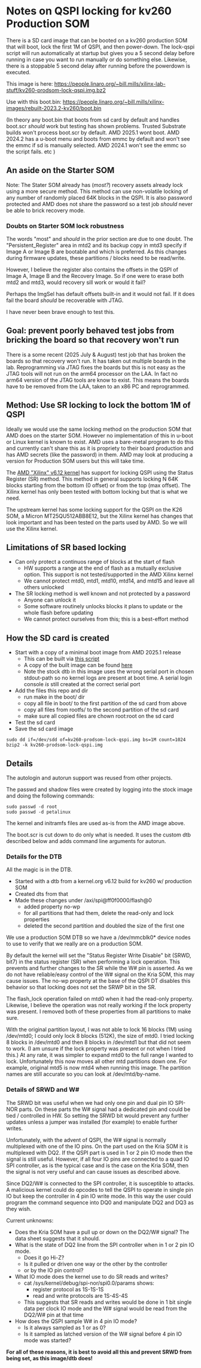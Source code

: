 # Notes on QSPI locking for kv260 Production SOM

There is a SD card image that can be booted on a kv260 production SOM that will
boot, lock the first 1M of QSPI, and then power-down.  The lock-qspi script will
run automatically at startup but gives you a 5 second delay before running in case
you want to run manually or do something else.  Likewise, there is a stoppable
5 second delay after running before the powerdown is executed.

This image is here:
https://people.linaro.org/~bill.mills/xilinx-lab-stuff/kv260-prodsom-lock-qspi.img.bz2

Use with this boot.bin:
https://people.linaro.org/~bill.mills/xilinx-images/rebuilt-2023.2-kv260/boot.bin

(In theory any boot.bin that boots from sd card by default and handles boot.scr
*should* work but testing has shown problems.  Trusted Substrate builds won't
process boot.scr by default.  AMD 2025.1 wont boot. AMD 2024.2 has a u-boot menu
and boots from emmc by default and won't see the emmc if sd is manually selected.
AMD 2024.1 won't see the emmc so the script fails. etc )

## An aside on the Starter SOM

Note: The Stater SOM already has (*most?*) recovery assets already lock using 
a more secure method.  This method can use non-volatile locking of any number of
randomly placed 64K blocks in the QSPI.  It is also password protected and AMD
does not share the password so a test job *should* never be able to brick
recovery mode.

### Doubts on Starter SOM lock robustness

The words "most" and *should* in the prior section are due to one doubt.
The "Persistent_Register" area in mtd2 and its backup copy in mtd3 specify
if Image A or Image B are bootable and which is preferred.
As this changes during firmware updates, these partitions / blocks need to be
read/write.

However, I believe the register also contains the offsets in the QSPI of 
Image A, Image B and the Recovery Image.
So if one were to erase both mtd2 and mtd3, would recovery sill work or would it
fail? 

Perhaps the ImgSel has default offsets built-in and it would not fail.
If it does fail the board *should* be recoverable with JTAG.

I have never been brave enough to test this.

## Goal: prevent poorly behaved test jobs from bricking the board so that recovery won't run

There is a some recent (2025 July & August) test job that has broken the boards
so that recovery won't run.  It has taken out multiple boards in the lab.
Reprogramming via JTAG fixes the boards but this is not easy as the JTAG tools
will not run on the arm64 processor on the LAA.
In fact no arm64 version of the JTAG tools are know to exist.  This means the
boards have to be removed from the LAA, taken to an x86 PC and reprogrammed.

## Method: Use SR locking to lock the bottom 1M of QSPI

Ideally we would use the same locking method on the production SOM that AMD does
on the starter SOM.  However no implementation of this in u-boot or Linux kernel
is known to exist.  AMD uses a bare-metal program to do this and currently can't
share this as it is propriety to their board production and has AMD secrets
(like the password) in them.  AMD may look at producing a version for Production
SOM users but this will take time.

The [AMD "Xilinx" v6.12 kernel](https://github.com/Xilinx/linux-xlnx/tree/xlnx_rebase_v6.12_LTS_2025.1_update) has support for locking QSPI using the Status
Register (SR) method.  This method in general supports locking N 64K blocks
starting from the bottom (0 offset) or from the top (max offset).
The Xilinx kernel has only been tested with bottom locking but that is what we
need.

The upstream kernel has some locking support for the QSPI on the K26 SOM,
a Micron MT25QU512ABB8E12, but the Xilinx kernel has changes that look important
and has been tested on the parts used by AMD.  So we will use the Xilinx kernel.

## Limitations of SR based locking

* Can only protect a continuos range of blocks at the start of flash
  * HW supports a range at the end of flash as a mutually exclusive option.
  This support is not tested/supported in the AMD Xilinx kernel
  * We cannot protect mtd0, mtd1, mtd10, mtd14, and mtd15 and leave all others unlocked
* The SR locking method is well known and not protected by a password
  * Anyone can unlock it
  * Some software routinely unlocks blocks it plans to update or the whole flash before updating
  * We cannot protect ourselves from this; this is a best-effort method

## How the SD card is created

* Start with a copy of a minimal boot image from AMD 2025.1 release
  * This can be built via [this script](https://github.com/wmamills-org/openamp-ci-builds/blob/wip-2025-04/for-ref/xilinx-vendor.sh)
  * A copy of the built image can be found [here](https://people.linaro.org/~bill.mills/xilinx-images/rebuilt-2025.1-kv260/petalinux-image-minimal-k26-smk-kv.wic.xz)
  * Note the stock dtb in this image uses the wrong serial port in chosen stdout-path so no kernel logs are present at boot time.  A serial login console *is* still created at the correct serial port
* Add the files this repo and dir
  * run make in the boot/ dir
  * copy all file in boot/ to the first partition of the sd card from above
  * copy all files from rootfs/ to the second partition of the sd card
  * make sure all copied files are chown root:root on the sd card
* Test the sd card
* Save the sd card image

```
sudo dd if=/dev/sdd of=kv260-prodsom-lock-qspi.img bs=1M count=1024
bzip2 -k kv260-prodsom-lock-qspi.img
```

## Details

The autologin and autorun support was reused from other projects.

The passwd and shadow files were created by logging into the stock image and
doing the following commands:

```
sudo passwd -d root
sudo passwd -d petalinux
```

The kernel and initramfs files are used as-is from the AMD image above.

The boot.scr is cut down to do only what is needed.  It uses the custom dtb
described below and adds command line arguments for autorun.

### Details for the DTB

All the magic is in the DTB.

* Started with a dtb from a kernel.org v6.12 build for kv260 w/ production SOM
* Created dts from that
* Made these changes under /axi/spi@ff0f0000/flash@0
  * added property no-wp
  * for all partitions that had them, delete the read-only and lock properties
  * deleted the second partition and doubled the size of the first one

We use a production SOM DTB so we have a /dev/mmcblk0* device nodes to use to
verify that we really are on a production SOM.

By default the kernel will set the "Status Register Write Disable" bit
(SRWD, bit7) in the status register (SR) when performing a lock operation.
This prevents and further changes to the SR while the W# pin is asserted.
As we do not have reliable/easy control of the W# signal on the Kria SOM,
this may cause issues.
The no-wp property at the base of the QSPI DT disables this behavior so that
locking does not set the SRWP bit in the SR.

The flash_lock operation failed on mtd0 when it had the read-only property.
Likewise, I believe the operation was not really working if the lock property 
was present.  I removed both of these properties from all partitions to make
sure.

With the original partition layout, I was not able to lock 16 blocks (1M) using
/dev/mtd0; I could only lock 8 blocks (512K), the size of mtd0.
I tried locking 8 blocks in /dev/mtd0 and then 8 blocks in /dev/mtd1 but that
did not seem to work.  (I am unsure if the lock property was present or not 
when I tried this.)
At any rate, it was simpler to expand mtd0 to the full range I wanted to lock.
Unfortunately this now moves all other mtd partitions down one.
For example, original mtd5 is now mtd4 when running this image.
The partition names are still accurate so you can look at /dev/mtd/by-name.

### Details of SRWD and W#

The SRWD bit was useful when we had only one pin and dual pin IO SPI-NOR parts.
On these parts the W# signal had a dedicated pin and could be tied / controlled
in HW.  So setting the SRWD bit would prevent any further updates unless a
jumper was installed (for example) to enable further writes.

Unfortunately, with the advent of QSPI, the W# signal is normally multiplexed
with one of the IO pins.  On the part used on the Kria SOM it is multiplexed
with DQ2.  If the QSPI part is used in 1 or 2 pin IO mode then the signal is
still useful. 
However, if all four IO pins are connected to a quad IO SPI controller,
as is the typical case and is the case on the Kria SOM, then the signal is
not very useful and can cause issues as described above.

Since DQ2/W# is connected to the SPI controller, it is susceptible to attacks.
A malicious kernel could do opcodes to tell the QSPI to operate in single pin IO
but keep the controller in 4 pin IO write mode.  In this way the user could
program the command sequence into DQ0 and manipulate DQ2 and DQ3 as they wish.

Current unknowns:
* Does the Kria SOM have a pull up or down on the DQ2/W# signal?
The data sheet suggests that it should.
* What is the state of DQ2 line from the SPI controller when in 1 or 2 pin
IO mode.  
  * Does it go Hi-Z? 
  * Is it pulled or driven one way or the other by the controller 
  * or by the IO pin control?
* What IO mode does the kernel use to do SR reads and writes? 
  * cat /sys/kernel/debug/spi-nor/spi0.0/params shows:
    * register protocol as 1S-1S-1S
    * read and write protocols are 1S-4S-4S
  * This suggests that SR reads and writes would be done in 1 bit single data
  per clock IO mode and the W# signal would be read from the DQ2/W# pin at
  that time
* How does the QSPI sample W# in 4 pin IO mode?
  * Is it always sampled as 1 or as 0?
  * Is it sampled as latched version of the W# signal before 4 pin IO mode was started?

**For all of these reasons, it is best to avoid all this and prevent SRWD
from being set, as this image/dtb does!**